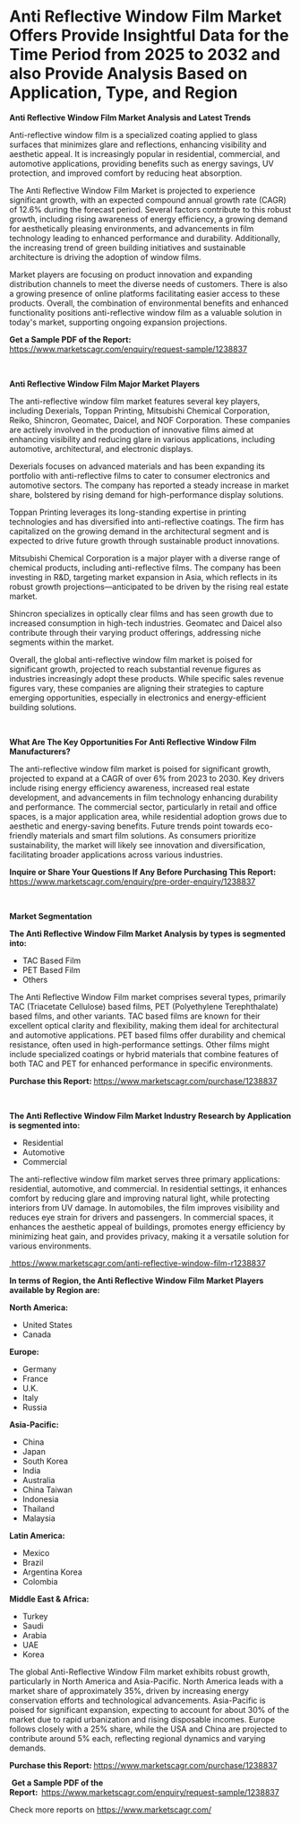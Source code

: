 <p><h1>Anti Reflective Window Film Market Offers Provide Insightful Data for the Time Period from 2025 to 2032 and also Provide Analysis Based on Application, Type, and Region</h1></p><p><strong>Anti Reflective Window Film Market Analysis and Latest Trends</strong></p>
<p><p>Anti-reflective window film is a specialized coating applied to glass surfaces that minimizes glare and reflections, enhancing visibility and aesthetic appeal. It is increasingly popular in residential, commercial, and automotive applications, providing benefits such as energy savings, UV protection, and improved comfort by reducing heat absorption.</p><p>The Anti Reflective Window Film Market is projected to experience significant growth, with an expected compound annual growth rate (CAGR) of 12.6% during the forecast period. Several factors contribute to this robust growth, including rising awareness of energy efficiency, a growing demand for aesthetically pleasing environments, and advancements in film technology leading to enhanced performance and durability. Additionally, the increasing trend of green building initiatives and sustainable architecture is driving the adoption of window films.</p><p>Market players are focusing on product innovation and expanding distribution channels to meet the diverse needs of customers. There is also a growing presence of online platforms facilitating easier access to these products. Overall, the combination of environmental benefits and enhanced functionality positions anti-reflective window film as a valuable solution in today's market, supporting ongoing expansion projections.</p></p>
<p><strong>Get a Sample PDF of the Report:&nbsp;</strong> <a href="https://www.marketscagr.com/enquiry/request-sample/1238837?utm_campaign=1889&utm_medium=2&utm_source=Github&utm_content=ia&utm_term=30012025&utm_id=anti-reflective-window-film">https://www.marketscagr.com/enquiry/request-sample/1238837</a></p>
<p>&nbsp;</p>
<p><strong>Anti Reflective Window Film Major Market Players</strong></p>
<p><p>The anti-reflective window film market features several key players, including Dexerials, Toppan Printing, Mitsubishi Chemical Corporation, Reiko, Shincron, Geomatec, Daicel, and NOF Corporation. These companies are actively involved in the production of innovative films aimed at enhancing visibility and reducing glare in various applications, including automotive, architectural, and electronic displays.</p><p>Dexerials focuses on advanced materials and has been expanding its portfolio with anti-reflective films to cater to consumer electronics and automotive sectors. The company has reported a steady increase in market share, bolstered by rising demand for high-performance display solutions.</p><p>Toppan Printing leverages its long-standing expertise in printing technologies and has diversified into anti-reflective coatings. The firm has capitalized on the growing demand in the architectural segment and is expected to drive future growth through sustainable product innovations.</p><p>Mitsubishi Chemical Corporation is a major player with a diverse range of chemical products, including anti-reflective films. The company has been investing in R&D, targeting market expansion in Asia, which reflects in its robust growth projections—anticipated to be driven by the rising real estate market.</p><p>Shincron specializes in optically clear films and has seen growth due to increased consumption in high-tech industries. Geomatec and Daicel also contribute through their varying product offerings, addressing niche segments within the market.</p><p>Overall, the global anti-reflective window film market is poised for significant growth, projected to reach substantial revenue figures as industries increasingly adopt these products. While specific sales revenue figures vary, these companies are aligning their strategies to capture emerging opportunities, especially in electronics and energy-efficient building solutions.</p></p>
<p>&nbsp;</p>
<p><strong>What Are The Key Opportunities For Anti Reflective Window Film Manufacturers?</strong></p>
<p><p>The anti-reflective window film market is poised for significant growth, projected to expand at a CAGR of over 6% from 2023 to 2030. Key drivers include rising energy efficiency awareness, increased real estate development, and advancements in film technology enhancing durability and performance. The commercial sector, particularly in retail and office spaces, is a major application area, while residential adoption grows due to aesthetic and energy-saving benefits. Future trends point towards eco-friendly materials and smart film solutions. As consumers prioritize sustainability, the market will likely see innovation and diversification, facilitating broader applications across various industries.</p></p>
<p><strong>Inquire or Share Your Questions If Any Before Purchasing This Report:</strong> <a href="https://www.marketscagr.com/enquiry/pre-order-enquiry/1238837?utm_campaign=1889&utm_medium=2&utm_source=Github&utm_content=ia&utm_term=30012025&utm_id=anti-reflective-window-film">https://www.marketscagr.com/enquiry/pre-order-enquiry/1238837</a></p>
<p>&nbsp;</p>
<p><strong>Market Segmentation</strong></p>
<p><strong>The Anti Reflective Window Film Market Analysis by types is segmented into:</strong></p>
<p><ul><li>TAC Based Film</li><li>PET Based Film</li><li>Others</li></ul></p>
<p><p>The Anti Reflective Window Film market comprises several types, primarily TAC (Triacetate Cellulose) based films, PET (Polyethylene Terephthalate) based films, and other variants. TAC based films are known for their excellent optical clarity and flexibility, making them ideal for architectural and automotive applications. PET based films offer durability and chemical resistance, often used in high-performance settings. Other films might include specialized coatings or hybrid materials that combine features of both TAC and PET for enhanced performance in specific environments.</p></p>
<p><strong>Purchase this Report:&nbsp;</strong><a href="https://www.marketscagr.com/purchase/1238837?utm_campaign=1889&utm_medium=2&utm_source=Github&utm_content=ia&utm_term=30012025&utm_id=anti-reflective-window-film">https://www.marketscagr.com/purchase/1238837</a></p>
<p>&nbsp;</p>
<p><strong>The Anti Reflective Window Film Market Industry Research by Application is segmented into:</strong></p>
<p><ul><li>Residential</li><li>Automotive</li><li>Commercial</li></ul></p>
<p><p>The anti-reflective window film market serves three primary applications: residential, automotive, and commercial. In residential settings, it enhances comfort by reducing glare and improving natural light, while protecting interiors from UV damage. In automobiles, the film improves visibility and reduces eye strain for drivers and passengers. In commercial spaces, it enhances the aesthetic appeal of buildings, promotes energy efficiency by minimizing heat gain, and provides privacy, making it a versatile solution for various environments.</p></p>
<p><a href="https://www.marketscagr.com/anti-reflective-window-film-r1238837?utm_campaign=1889&utm_medium=2&utm_source=Github&utm_content=ia&utm_term=30012025&utm_id=anti-reflective-window-film">&nbsp;https://www.marketscagr.com/anti-reflective-window-film-r1238837</a></p>
<p><strong>In terms of Region, the Anti Reflective Window Film Market Players available by Region are:</strong></p>
<p>
    <p> <strong> North America: </strong>
        <ul>
            <li>United States</li>
            <li>Canada</li>
        </ul>
        </p> 
    <p> <strong> Europe: </strong>
        <ul>
            <li>Germany</li>
            <li>France</li>
            <li>U.K.</li>
            <li>Italy</li>
            <li>Russia</li>
        </ul>
        </p> 
    <p> <strong> Asia-Pacific: </strong>
        <ul>
            <li>China</li>
            <li>Japan</li>
            <li>South Korea</li>
            <li>India</li>
            <li>Australia</li>
            <li>China Taiwan</li>
            <li>Indonesia</li>
            <li>Thailand</li>
            <li>Malaysia</li>
        </ul>
        </p> 
    <p> <strong> Latin America: </strong>
        <ul>
            <li>Mexico</li>
            <li>Brazil</li>
            <li>Argentina Korea</li>
            <li>Colombia</li>
        </ul>
        </p> 
    <p> <strong> Middle East & Africa: </strong>
        <ul>
            <li>Turkey</li>
            <li>Saudi</li>
            <li>Arabia</li>
            <li>UAE</li>
            <li>Korea</li>
        </ul>
    </p>
    </p>
<p><p>The global Anti-Reflective Window Film market exhibits robust growth, particularly in North America and Asia-Pacific. North America leads with a market share of approximately 35%, driven by increasing energy conservation efforts and technological advancements. Asia-Pacific is poised for significant expansion, expecting to account for about 30% of the market due to rapid urbanization and rising disposable incomes. Europe follows closely with a 25% share, while the USA and China are projected to contribute around 5% each, reflecting regional dynamics and varying demands.</p></p>
<p><strong>Purchase this Report: </strong><a href="https://www.marketscagr.com/purchase/1238837?utm_campaign=1889&utm_medium=2&utm_source=Github&utm_content=ia&utm_term=30012025&utm_id=anti-reflective-window-film">https://www.marketscagr.com/purchase/1238837</a></p>
<p>&nbsp;<strong>Get a Sample PDF of the Report:&nbsp;&nbsp;</strong><a href="https://www.marketscagr.com/enquiry/request-sample/1238837?utm_campaign=1889&utm_medium=2&utm_source=Github&utm_content=ia&utm_term=30012025&utm_id=anti-reflective-window-film">https://www.marketscagr.com/enquiry/request-sample/1238837</a></p>
<p><strong></strong></p>
<p>Check more reports on <a href="https://www.marketscagr.com/?utm_campaign=1889&utm_medium=2&utm_source=Github&utm_content=ia&utm_term=30012025&utm_id=anti-reflective-window-film">https://www.marketscagr.com/</a></p>